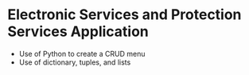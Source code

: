 # Electronic Services and Protection Services Application
- Use of Python to create a CRUD menu
- Use of dictionary, tuples, and lists

